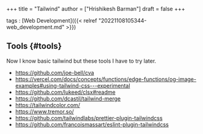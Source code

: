 +++
title = "Tailwind"
author = ["Hrishikesh Barman"]
draft = false
+++

tags
: [Web Development]({{< relref "20221108105344-web_development.md" >}})


## Tools {#tools}

Now I know basic tailwind but these tools I have to try later.

-   <https://github.com/joe-bell/cva>
-   <https://vercel.com/docs/concepts/functions/edge-functions/og-image-examples#using-tailwind-css---experimental>
-   <https://github.com/lukeed/clsx#readme>
-   <https://github.com/dcastil/tailwind-merge>
-   <https://tailwindcolor.com/>
-   <https://www.tremor.so/>
-   <https://github.com/tailwindlabs/prettier-plugin-tailwindcss>
-   <https://github.com/francoismassart/eslint-plugin-tailwindcss>
